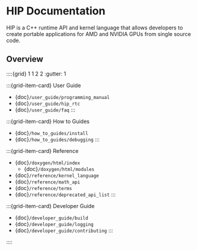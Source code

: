 # HIP Documentation

HIP is a C++ runtime API and kernel language that allows developers to create
portable applications for AMD and NVIDIA GPUs from single source code.

## Overview

::::{grid} 1 1 2 2
:gutter: 1

:::{grid-item-card} User Guide
- {doc}`/user_guide/programming_manual`
- {doc}`/user_guide/hip_rtc`
- {doc}`/user_guide/faq`
:::

:::{grid-item-card} How to Guides
- {doc}`/how_to_guides/install`
- {doc}`/how_to_guides/debugging`
:::

:::{grid-item-card} Reference
- {doc}`/doxygen/html/index`
  - {doc}`/doxygen/html/modules`
- {doc}`/reference/kernel_language`
- {doc}`/reference/math_api`
- {doc}`/reference/terms`
- {doc}`/reference/deprecated_api_list`
:::

:::{grid-item-card} Developer Guide
- {doc}`/developer_guide/build`
- {doc}`/developer_guide/logging`
- {doc}`/developer_guide/contributing`
:::

::::
